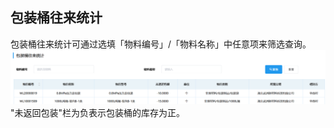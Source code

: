 ## 包装桶往来统计
包装桶往来统计可通过选填「物料编号」/「物料名称」中任意项来筛选查询。 
![图片](../../.vuepress/public/images/bucket/bucket1.png) 
"未返回包装"栏为负表示包装桶的库存为正。